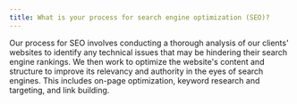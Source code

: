 ```yaml
---
title: What is your process for search engine optimization (SEO)?
---
```

<!--StartFragment-->  

<!--StartFragment-->

Our process for SEO involves conducting a thorough analysis of our clients' websites to identify any technical issues that may be hindering their search engine rankings. We then work to optimize the website's content and structure to improve its relevancy and authority in the eyes of search engines. This includes on-page optimization, keyword research and targeting, and link building.   

<!--EndFragment-->

<!--EndFragment-->